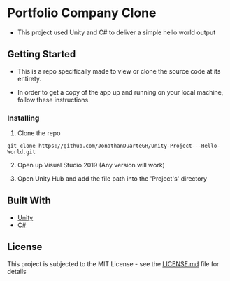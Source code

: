 # Portfolio Company Clone

- This project used Unity and C# to deliver a simple hello world output

## Getting Started

- This is a repo specifically made to view or clone the source code at its entirety.

- In order to get a copy of the app up and running on your local machine, follow these instructions.

### Installing

1. Clone the repo

```
git clone https://github.com/JonathanDuarteGH/Unity-Project---Hello-World.git
```

2. Open up Visual Studio 2019 (Any version will work)

3. Open Unity Hub and add the file path into the 'Project's' directory

## Built With

* [Unity](https://unity.com/)
* [C#](https://docs.microsoft.com/en-us/dotnet/csharp/)

## License

This project is subjected to the MIT License - see the [LICENSE.md](LICENSE.md) file for details